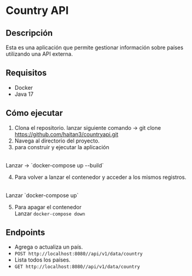 # Country API

## Descripción

Esta es una aplicación que permite gestionar información sobre países utilizando una API externa.

## Requisitos

- Docker
- Java 17

## Cómo ejecutar

1. Clona el repositorio. lanzar siguiente comando -> git clone https://github.com/haitan3/countryapi.git
2. Navega al directorio del proyecto.
3. para construir y ejecutar la aplicación 
<br/>
Lanzar -> `docker-compose up --build`

4. Para volver a lanzar el contenedor y acceder a los mismos registros.
<br/>
Lanzar `docker-compose up`

5. Para apagar el contenedor <br/>
Lanzar `docker-compose down`

## Endpoints
- Agrega o actualiza un país.
- `POST http://localhost:8080//api/v1/data/country`
- Lista todos los países.
- `GET http://localhost:8080//api/v1/data/country` 
